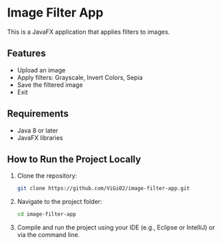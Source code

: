 # Image Filter App

This is a JavaFX application that applies filters to images.

## Features
- Upload an image
- Apply filters: Grayscale, Invert Colors, Sepia
- Save the filtered image
- Exit

## Requirements
- Java 8 or later
- JavaFX libraries

## How to Run the Project Locally

1. Clone the repository:

   ```bash
   git clone https://github.com/ViGi02/image-filter-app.git
   
2. Navigate to the project folder:

   ```bash
   cd image-filter-app

3. Compile and run the project using your IDE (e.g., Eclipse or IntelliJ) or via the command line.
